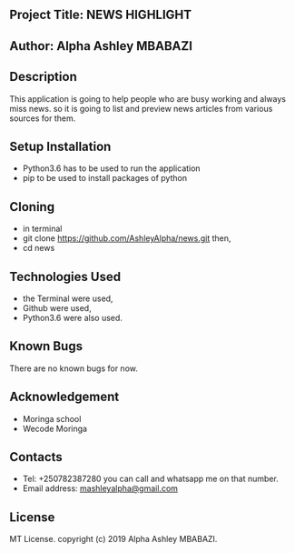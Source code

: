 ## Project Title: NEWS HIGHLIGHT

## Author: Alpha Ashley MBABAZI

## Description

This application is going to help people who are busy working and always miss news. so it is going to list and preview news articles from various sources for them.

## Setup Installation

* Python3.6 has to be used to run the application
* pip to be used to install packages of python

## Cloning 
* in terminal
* git clone https://github.com/AshleyAlpha/news.git then,
* cd news

## Technologies Used

* the Terminal were used,
* Github were used,
* Python3.6 were also used.

## Known Bugs

There are no known bugs for now.

## Acknowledgement
* Moringa school
* Wecode Moringa

## Contacts

* Tel: +250782387280 you can call and whatsapp me on that number. 
* Email address: mashleyalpha@gmail.com

## License

MT License. copyright (c) 2019 Alpha Ashley MBABAZI.



